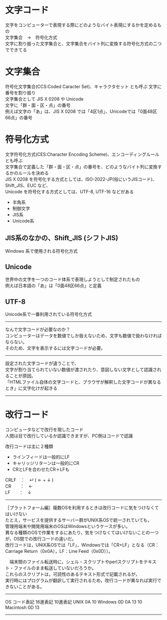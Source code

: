# 文字コード
文字をコンピューターで表現する際にどのようなバイト表現にするかを定めるもの  
文字集合　→　符号化方式  
文字に割り振った文字集合と、文字集合をバイト列に変換する符号化方式の二つでできてる  

# 文字集合 
符号化文字集合(CCS:Coded Caracter Set)、キャラクタセット とも呼ぶ
文字に番号を割り振り  
文字集合として JIS X 0208 や Unicode  
文字に「群・面・区・点」の番号  
例えば文字の「あ」は、JIS X 0208 では「4区1点」、Unicodeでは「0面48区66点」の番号  

# 符号化方式  
文字符号化方式(CES:Character Encoding Scheme)、エンコーディングルール とも呼ぶ  
文字集合で定義した「群・面・区・点」の番号を、どのようなバイト列に変換するかのルールを決める  
JIS X 0208 を符号化する方式としては、ISO-2022-JP(俗にいうJISコード)、Shift_JIS、EUC など、  
Unicode を符号化する方式としては、UTF-8, UTF-16 などがある  

- 半角系
- 制御文字
- JIS系
- Unicode系

## JIS系のなかの、Shift_JIS (シフトJIS)  
Windows 系で使用される符号化方式  
## Unicode  
世界中の文字を一つのコード体系で表現しようとして制定されたもの  
例えば日本語の「あ」は「0面48区66点」と定義  
## UTF-8  
Unicode系で一番利用されている符号化方式  

***
なんで文字コードが必要なのか？  
コンピューターはデータを数値でしか扱えないため、文字も数値で扱わなければならない。  
そのため、文字を表示するには文字コードが必要。  
***
設定された文字コードが違うことで、  
文字が割り当てられていない数値が渡されたり、意図しない文字として認識されることが原因。  
「HTMLファイル自体の文字コードと、ブラウザが解釈した文字コードが異なるとき」に文字化けが起きる  
***
# 改行コード  
コンピュータなどで改行を現したコード  
人間は目で改行しているか認識できますが、PC側はコードで認識  

改行コードは主に２種類  
- ラインフィードは一般的にLF  
- キャリッジリターンは一般的にCR  
- CRとLFを合わせたCR＋LFも  

CRLF　：　↵ ( ← + ↓ )  
CR　　：　←  
LF　　：　↓  
***
［プラットフォーム編］複数OSを利用するときは改行コードに気をつけなくてはいけない  
たとえ，サービスを提供するサーバー群がUNIX系OSで統一されていても，  
管理用端末や開発用端末のOSはWindowsというケースが多い。  
異なる種類のOSで作業をするにあたり，気をつけなくてはいけないことの一つが，OS間での改行コードの違いだ。  
改行コードは，UNIX系OSでは「LF」，Windowsでは「CR+LF」となる（CR：Carriage Return（0x0A），LF：Line Feed（0x0D））。  

　端末間のファイル転送時に，シェル・スクリプトやperlスクリプトをテキスト・ファイルのまま転送していないだろうか。  
 これらのスクリプトは，可読性のあるテキスト形式で記載されるが，  
 実行時にはプログラムが翻訳して実行されるため，改行コードが異なれば実行できないことがある。  
 ***
 OS	      コード表記	 16進表記	  10進表記
UNIX	     <LF>	      0A	      10
Windows	  <CR><LF>	 0D 0A	   13 10
Macintosh	<CR>	      0D	      13
***
 
